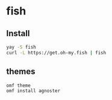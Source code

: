 # fish
## Install
```bash
yay -S fish
curl -L https://get.oh-my.fish | fish
```

## themes
```bash
omf theme
omf install agnoster
```